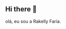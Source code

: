 ## Hi there 👋
olá, eu sou a Rakelly Faria.
<!--
**Rakellyfaria/Rakellyfaria** is a ✨ _special_ ✨ repository because its `README.md` (this file) appears on your GitHub profile.
estou estudando no alura.
Here are some ideas to get you started:

- 🔭 I’m currently working on ...
- 🌱 I’m currently learning ...
- 👯 I’m looking to collaborate on ...
- 🤔 I’m looking for help with ...
- 💬 Ask me about ...
- 📫 How to reach me: ...
- 😄 Pronouns: ...
- ⚡ Fun fact: ...
-->
